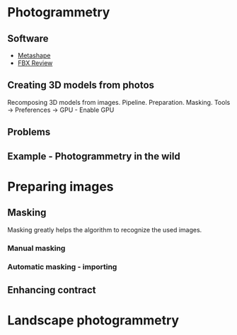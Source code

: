 # Photogrammetry

## Software
- [Metashape](!https://www.agisoft.com/downloads/installer/)
- [FBX Review](!https://www.autodesk.com/products/fbx/fbx-review)

## Creating 3D models from photos
Recomposing 3D models from images. 
Pipeline. 
Preparation. 
Masking.
Tools -> Preferences -> GPU - Enable GPU 

## Problems 

## Example - Photogrammetry in the wild

# Preparing images

## Masking
Masking greatly helps the algorithm to recognize the used images.

### Manual masking

### Automatic masking - importing


## Enhancing contract

# Landscape photogrammetry